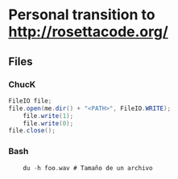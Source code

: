 # Personal transition to http://rosettacode.org/

## Files

### ChucK

```java
FileIO file;
file.open(me.dir() + "<PATH>", FileIO.WRITE);
    file.write(1);
    file.write(0);
file.close();
```



### Bash

```C
    du -h foo.wav # Tamaño de un archivo



    
```


